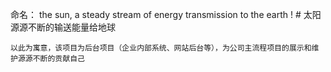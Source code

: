 命名：
	the sun, a steady stream of energy transmission to the earth !
	# 太阳源源不断的输送能量给地球

	以此为寓意，该项目为后台项目（企业内部系统、网站后台等），为公司主流程项目的展示和维护源源不断的贡献自己

